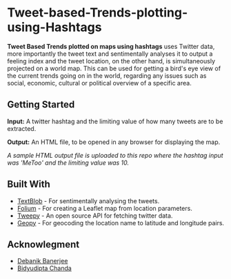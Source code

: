 # Tweet-based-Trends-plotting-using-Hashtags
**Tweet Based Trends plotted on maps using hashtags** uses Twitter data, more importantly the tweet text and sentimentally analyses it to output a feeling index and the tweet location, on the other hand, is simultaneously projected on a world map. This can be used for getting a bird's eye view of the current trends going on in the world, regarding any issues such as social, economic, cultural or political overview of a specific area. 

## Getting Started
**Input:** A twitter hashtag and the limiting value of how many tweets are to be extracted. 

**Output:** An HTML file, to be opened in any browser for displaying the map. 

*A sample HTML output file is uploaded to this repo where the hashtag input was 'MeToo' and the limiting value was 10.*

## Built With
- [TextBlob](https://textblob.readthedocs.io/en/dev/) - For sentimentally analysing the tweets. 
- [Folium](https://github.com/python-visualization/folium) - For creating a Leaflet map from location parameters. 
- [Tweepy](http://www.tweepy.org/) - An open source API for fetching twitter data. 
- [Geopy](https://pypi.org/project/geopy/) - For geocoding the location name to latitude and longitude pairs. 

## Acknowlegment 
- [Debanik Banerjee](https://github.com/Debanik)
- [Bidyudipta Chanda](https://github.com/bidyutchanda)
